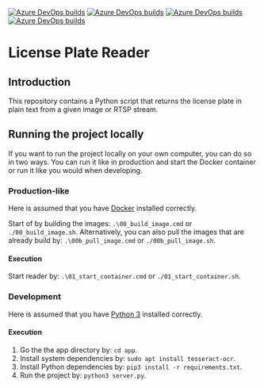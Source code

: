 [![Azure DevOps builds](https://img.shields.io/azure-devops/build/joachimveulemans/8dd4d72c-2427-4f6a-9893-630231aa5a18/29?label=CI%20Frontend)](https://dev.azure.com/JoachimVeulemans/license-plate-reader/_build?definitionId=29)
[![Azure DevOps builds](https://img.shields.io/azure-devops/build/joachimveulemans/8dd4d72c-2427-4f6a-9893-630231aa5a18/28?label=CD%20Frontend)](https://dev.azure.com/JoachimVeulemans/license-plate-reader/_build?definitionId=28)
[![Azure DevOps builds](https://img.shields.io/azure-devops/build/joachimveulemans/8dd4d72c-2427-4f6a-9893-630231aa5a18/27?label=CI%20Backend)](https://dev.azure.com/JoachimVeulemans/license-plate-reader/_build?definitionId=27)
[![Azure DevOps builds](https://img.shields.io/azure-devops/build/joachimveulemans/8dd4d72c-2427-4f6a-9893-630231aa5a18/26?label=CD%20Backend)](https://dev.azure.com/JoachimVeulemans/license-plate-reader/_build?definitionId=26)

# License Plate Reader

## Introduction

This repository contains a Python script that returns the license plate in plain text from a given image or RTSP stream.

## Running the project locally

If you want to run the project locally on your own computer, you can do so in two ways. You can run it like in production and start the Docker container or run it like you would when developing.

### Production-like

Here is assumed that you have [Docker](https://www.docker.com/get-started) installed correctly.

Start of by building the images: `.\00_build_image.cmd` or `./00_build_image.sh`. Alternatively, you can also pull the images that are already build by: `.\00b_pull_image.cmd` or `./00b_pull_image.sh`.

#### Execution

Start reader by: `.\01_start_container.cmd` or `./01_start_container.sh`.

### Development

Here is assumed that you have [Python 3](https://www.python.org/downloads/) installed correctly.

#### Execution

1. Go the the app directory by: `cd app`.
2. Install system dependencies by: `sudo apt install tesseract-ocr`.
3. Install Python dependencies by: `pip3 install -r requirements.txt`.
4. Run the project by: `python3 server.py`.
